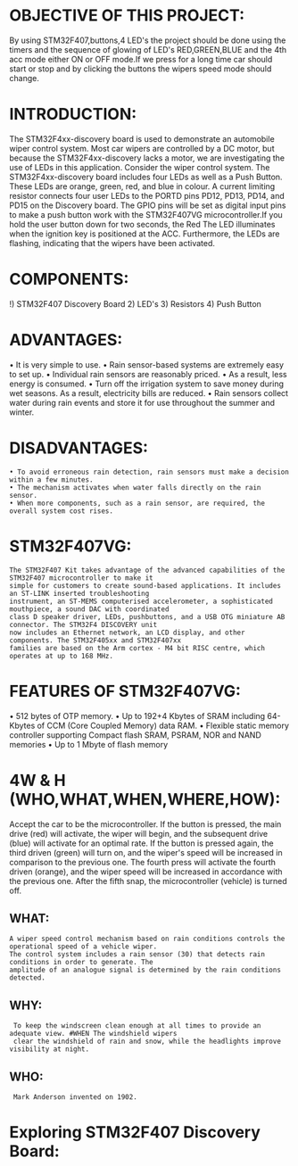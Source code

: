 # OBJECTIVE OF THIS PROJECT:
 By using STM32F407,buttons,4 LED's the project should be done using the timers and the sequence of glowing 
 of LED's RED,GREEN,BLUE and the 4th acc mode either ON or OFF mode.If we press for a long time car should 
 start or stop and by clicking the buttons the wipers speed mode should change.
 
# INTRODUCTION:
 
  The STM32F4xx-discovery board is used to demonstrate an automobile wiper control system. Most car wipers are 
  controlled by a DC motor, but because the STM32F4xx-discovery lacks a motor, we are investigating the use of 
  LEDs in this application. Consider the wiper control system. The STM32F4xx-discovery board includes four LEDs 
  as well as a Push Button. These LEDs are orange, green, red, and blue in colour. A current limiting resistor 
  connects four user LEDs to the PORTD pins PD12, PD13, PD14, and PD15 on the Discovery board. The GPIO pins will 
  be set as digital input pins to make a push button work with the STM32F407VG microcontroller.If you hold the 
  user button down for two seconds, the Red The LED illuminates when the ignition key is positioned at the ACC. 
  Furthermore, the LEDs are flashing, indicating that the wipers have been activated.
  
 # COMPONENTS:
  
  !) STM32F407 Discovery Board
  2) LED's
  3) Resistors
  4) Push Button
  
 # ADVANTAGES:
 
   • It is very simple to use.
   • Rain sensor-based systems are extremely easy to set up.
   • Individual rain sensors are reasonably priced.
   • As a result, less energy is consumed.
   • Turn off the irrigation system to save money during wet seasons. As a result, electricity bills are reduced.
   • Rain sensors collect water during rain events and store it for use throughout the summer and winter.
  
 # DISADVANTAGES:
   
    • To avoid erroneous rain detection, rain sensors must make a decision within a few minutes.
    • The mechanism activates when water falls directly on the rain sensor.
    • When more components, such as a rain sensor, are required, the overall system cost rises.
    
  # STM32F407VG:
    The STM32F407 Kit takes advantage of the advanced capabilities of the STM32F407 microcontroller to make it
    simple for customers to create sound-based applications. It includes an ST-LINK inserted troubleshooting 
    instrument, an ST-MEMS computerised accelerometer, a sophisticated mouthpiece, a sound DAC with coordinated 
    class D speaker driver, LEDs, pushbuttons, and a USB OTG miniature AB connector. The STM32F4 DISCOVERY unit 
    now includes an Ethernet network, an LCD display, and other components. The STM32F405xx and STM32F407xx 
    families are based on the Arm cortex - M4 bit RISC centre, which operates at up to 168 MHz.
    
  # FEATURES OF STM32F407VG:
   
   • 512 bytes of OTP memory.
   • Up to 192+4 Kbytes of SRAM including 64-Kbytes of CCM (Core Coupled Memory) data RAM.
   • Flexible static memory controller supporting Compact flash SRAM, PSRAM, NOR and NAND memories
   • Up to 1 Mbyte of flash memory
   
 # 4W & H (WHO,WHAT,WHEN,WHERE,HOW):
  
   Accept the car to be the microcontroller. If the button is pressed, the main drive (red) will activate,
   the wiper will begin, and the subsequent drive (blue) will activate for an optimal rate. If the button 
   is pressed again, the third driven (green) will turn on, and the wiper's speed will be increased in 
   comparison to the previous one. The fourth press will activate the fourth driven (orange), and the wiper
   speed will be increased in accordance with the previous one. After the fifth snap, the microcontroller 
   (vehicle) is turned off.
   
 ## WHAT:
    
    A wiper speed control mechanism based on rain conditions controls the operational speed of a vehicle wiper. 
    The control system includes a rain sensor (30) that detects rain conditions in order to generate. The 
    amplitude of an analogue signal is determined by the rain conditions detected.
    
 ## WHY:
     To keep the windscreen clean enough at all times to provide an adequate view. #WHEN The windshield wipers 
     clear the windshield of rain and snow, while the headlights improve visibility at night.
  
 ## WHO:
     Mark Anderson invented on 1902.
     
 # Exploring STM32F407 Discovery Board:
     
  

   

   
